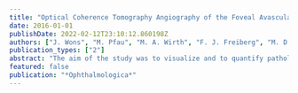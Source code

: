 ```yaml
---
title: "Optical Coherence Tomography Angiography of the Foveal Avascular Zone in Retinal Vein Occlusion"
date: 2016-01-01
publishDate: 2022-02-12T23:10:12.860198Z
authors: ["J. Wons", "M. Pfau", "M. A. Wirth", "F. J. Freiberg", "M. D. Becker", "S. Michels"]
publication_types: ["2"]
abstract: "The aim of the study was to visualize and to quantify pathological foveal avascular zone (FAZ) alterations through optical coherence tomography angiography (OCT-A) in eyes with retinal vein occlusion (RVO) in comparison to the unaffected fellow eyes. OCT-A was conducted with the Avanti® RTVue 100 XR system (Optovue Inc., Fremont, Calif., USA). The borders of the superficial vascular layer (SVL) were defined as 3 μm below the internal limiting membrane and 15 μm below the inner plexiform layer, and for the deep vascular layer (DVL) as 15 and 70 μm below the inner plexiform layer, respectively. The length of the horizontal, vertical and maximum FAZ was manually measured for the SVL and DVL in each eye. Additionally, the angle between the maximum FAZ diameter and the papillomacular plane was measured. 0.001). OCT-A shows morphological alterations of the FAZ in eyes with CRVO and BRVO. The correlation of the maximum FAZ diameter with BCVA suggests that these alterations are functionally relevant."
featured: false
publication: "*Ophthalmologica*"
---
```


